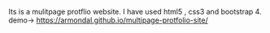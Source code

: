 Its is a mulitpage protflio website.
I have used html5 , css3 and bootstrap 4.
demo-> https://armondal.github.io/multipage-protfolio-site/